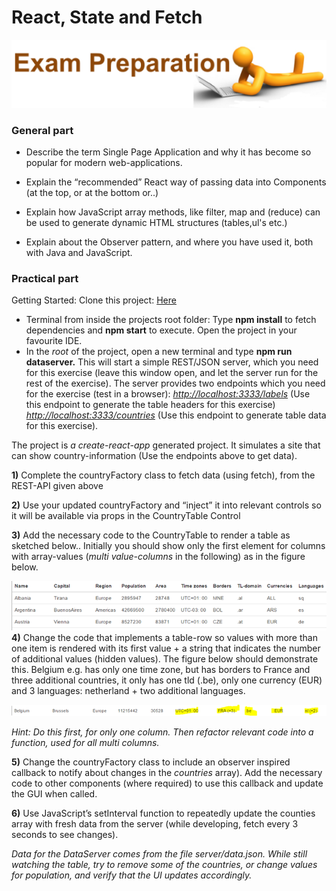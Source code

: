 # React, State and Fetch
![](../media/image4.png)

### General part

- Describe the term Single Page Application and why it has become so popular for modern web-applications.

- Explain the “recommended” React way of passing data into Components (at the top, or at the bottom or..)

- Explain how JavaScript array methods, like filter, map and (reduce) can be used to generate dynamic HTML structures (tables,ul's etc.)

- Explain about the Observer pattern, and where you have used it, both with Java and JavaScript.

### Practical part
Getting Started: Clone this project:
[Here](https://github.com/Dat3SemStartCode/exprep_react_fetch.git)

- Terminal from inside the projects root folder: Type **npm install** to fetch dependencies and **npm start** to execute. Open the project in your favourite IDE.
- In the *root* of the project, open a new terminal and type **npm run dataserver.** This will start a simple REST/JSON server, which you need for this exercise (leave this window open, and let the server run for the rest of the exercise). The server provides two endpoints which you need for the exercise (test in a browser):
[*http://localhost:3333/labels*](http://localhost:3333/labels) (Use this endpoint to generate the table headers for this exercise)
[*http://localhost:3333/countries*](http://localhost:3333/countries) (Use this endpoint to generate table data for this exercise).

The project is *a create-react-app* generated project. It simulates a
site that can show country-information (Use the endpoints above to get
data).

**1)** Complete the countryFactory class to fetch data (using fetch), from the REST-API given above

**2)** Use your updated countryFactory and “inject” it into relevant controls so it will be available via props in the CountryTable Control

**3)** Add the necessary code to the CountryTable to render a table as sketched below.. Initially you should show only the first element for columns with array-values (*multi value-columns* in the following) as in the figure below.

![](../media/country_table.png)  
**4)** Change the code that implements a table-row so values with more than one item is rendered with its first value + a string that indicates the number of additional values (hidden values). The figure below should demonstrate this. Belgium e.g. has only one time zone, but has borders to France and three additional countries, it only has one tld (.be), only one currency (EUR) and 3 languages: netherland + two additional languages.

![](../media/country_headers.png)

*Hint: Do this first, for only one column. Then refactor relevant code
into a function, used for all multi columns.*

**5)** Change the countryFactory class to include an observer inspired
callback to notify about changes in the *countries* array). Add the
necessary code to other components (where required) to use this callback
and update the GUI when called.

**6)** Use JavaScript’s setInterval function to repeatedly update the
counties array with fresh data from the server (while developing, fetch
every 3 seconds to see changes).

*Data for the DataServer comes from the file server/data.json. While
still watching the table, try to remove some of the countries, or change
values for population, and verify that the UI updates accordingly.*
